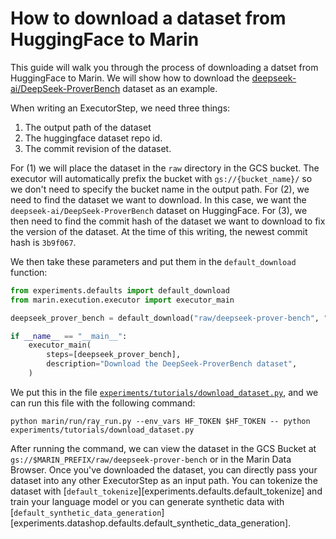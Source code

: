 # How to download a dataset from HuggingFace to Marin

This guide will walk you through the process of downloading a datset from HuggingFace to Marin. We will
show how to download the [deepseek-ai/DeepSeek-ProverBench](https://huggingface.co/datasets/deepseek-ai/DeepSeek-ProverBench) dataset as an example.


When writing an ExecutorStep, we need three things:
1. The output path of the dataset
2. The huggingface dataset repo id.
3. The commit revision of the dataset.


For (1) we will place the dataset in the `raw` directory in the GCS bucket. The executor will automatically prefix the bucket with
`gs://{bucket_name}/` so we don't need to specify the bucket name in the output path. For (2), we need to find the dataset we want to download. In this case, we want the `deepseek-ai/DeepSeek-ProverBench` dataset on HuggingFace. For (3), we then need to find the commit hash of the dataset we want to download to fix the version of the dataset. At the time of this writing, the newest commit hash is `3b9f067`.

We then take these parameters and put them in the `default_download` function:
```python
from experiments.defaults import default_download
from marin.execution.executor import executor_main

deepseek_prover_bench = default_download("raw/deepseek-prover-bench", "deepseek-ai/DeepSeek-ProverBench", "3b9f067")

if __name__ == "__main__":
    executor_main(
        steps=[deepseek_prover_bench],
        description="Download the DeepSeek-ProverBench dataset",
    )
```

We put this in the file [`experiments/tutorials/download_dataset.py`](https://github.com/marin-community/marin/blob/main/experiments/tutorials/download_dataset.py), and we can run this file with the following command:
```
python marin/run/ray_run.py --env_vars HF_TOKEN $HF_TOKEN -- python experiments/tutorials/download_dataset.py
```

After running the command, we can view the dataset in the GCS Bucket at `gs://$MARIN_PREFIX/raw/deepseek-prover-bench` or in the Marin Data Browser. Once you've downloaded the dataset, you can directly pass your dataset into any other ExecutorStep as an input path. You can tokenize the dataset with [`default_tokenize`][experiments.defaults.default_tokenize] and train your language model or you can generate synthetic data with [`default_synthetic_data_generation`][experiments.datashop.defaults.default_synthetic_data_generation].
